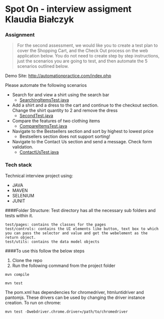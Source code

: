 # Spot On - interview assigment Klaudia Białczyk

### Assignment

> For the second assessment, we would like you to create a test plan to cover the Shopping Cart, and the Check Out process on the web application below. You do not need to create step by step instructions, just the scenarios you are going to test, and then automate the 5 scenarios outlined below.

Demo Site:  http://automationpractice.com/index.php

Please automate the following scenarios
- Search for and view a shirt using the search bar
    - [SearchingItemsTest.java](test/SearchingItemsTest.java)
- Add a shirt and a dress to the cart and continue to the checkout section.  Change the shirt quantity to 2 and remove the dress   
    - [SecondTest.java](test/SecondTest.java)
- Compare the features of two clothing items
    - [CompareItemsTest.java](test/CompareItemsTest.java)
- Navigate to the Bestsellers section and sort by highest to lowest price
    - Bestsellers section does not support sorting!
- Navigate to the Contact Us section and send a message.  Check form validation.
    - [ContactUsTest.java](test/ContactUsTest.java)

### Tech stack
Technical interview project using:
- JAVA 
- MAVEN 
- SELENIUM 
- JUNIT

####Folder Structure:
Test directory has all the necessary sub folders and tests within it.
````
test/pages: contains the classes for the pages
test/controls: contains the UI elements like button, text box to which you can pass the selector and value and get the webelement as the return object.
test/utils: contains the data model objects
````
####To use this follow the below steps
1. Clone the repo
2. Run the following command from the project folder
```
mvn compile
```
```
mvn test
```

The pom.xml has dependencies for chromedriver, htmluntidriver and pantomjs. These drivers can be used by changing the driver instance creation. To run on chrome:
 ```
 mvn test -Dwebdriver.chrome.driver=/path/to/chromedriver
 ```   
